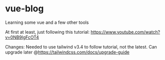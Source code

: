 # vue-blog

Learning some vue and a few other tools

At first at least, just following this tutorial: https://www.youtube.com/watch?v=0NB9lgFcOT4

Changes: Needed to use tailwind v3.4 to follow tutorial, not the latest. Can upgrade later @https://tailwindcss.com/docs/upgrade-guide
